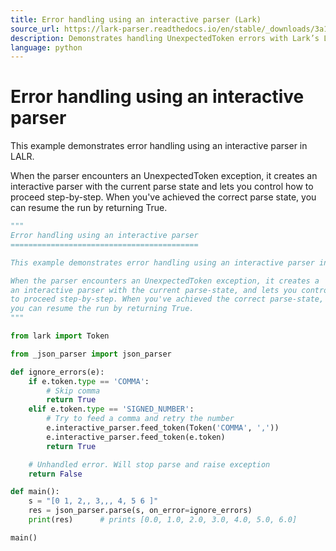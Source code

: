 ```yaml
---
title: Error handling using an interactive parser (Lark)
source_url: https://lark-parser.readthedocs.io/en/stable/_downloads/3a11fd47a1fb670a6759747d618a244e/error_handling.py
description: Demonstrates handling UnexpectedToken errors with Lark’s LALR interactive parser by skipping or injecting tokens, then resuming parsing.
language: python
---
```


# Error handling using an interactive parser

This example demonstrates error handling using an interactive parser in LALR.

When the parser encounters an UnexpectedToken exception, it creates an interactive parser with the current parse state and lets you control how to proceed step-by-step. When you've achieved the correct parse state, you can resume the run by returning True.

```python
"""
Error handling using an interactive parser
==========================================

This example demonstrates error handling using an interactive parser in LALR

When the parser encounters an UnexpectedToken exception, it creates a
an interactive parser with the current parse-state, and lets you control how
to proceed step-by-step. When you've achieved the correct parse-state,
you can resume the run by returning True.
"""

from lark import Token

from _json_parser import json_parser

def ignore_errors(e):
    if e.token.type == 'COMMA':
        # Skip comma
        return True
    elif e.token.type == 'SIGNED_NUMBER':
        # Try to feed a comma and retry the number
        e.interactive_parser.feed_token(Token('COMMA', ','))
        e.interactive_parser.feed_token(e.token)
        return True

    # Unhandled error. Will stop parse and raise exception
    return False

def main():
    s = "[0 1, 2,, 3,,, 4, 5 6 ]"
    res = json_parser.parse(s, on_error=ignore_errors)
    print(res)      # prints [0.0, 1.0, 2.0, 3.0, 4.0, 5.0, 6.0]

main()
```
